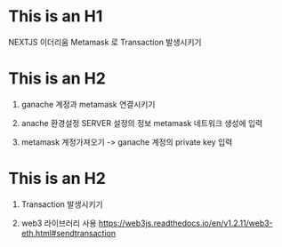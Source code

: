 # This is an H1

NEXTJS 이더리움 Metamask 로 Transaction 발생시키기

# This is an H2

1. ganache 계정과 metamask 연결시키기

2. anache 환경설정 SERVER 설정의 정보 metamask 네트워크 생성에 입력

3. metamask 계정가져오기 -> ganache 계정의 private key 입력

# This is an H2

1. Transaction 발생시키기

2. web3 라이브러리 사용 https://web3js.readthedocs.io/en/v1.2.11/web3-eth.html#sendtransaction
